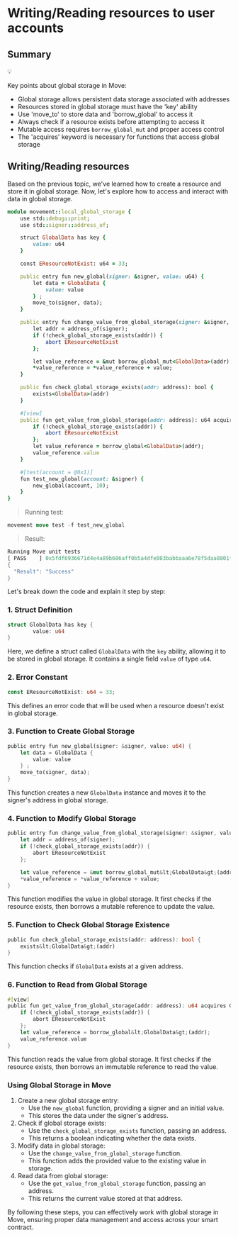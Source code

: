 # Writing/Reading resources to user accounts

## Summary

<aside>
💡

Key points about global storage in Move:

- Global storage allows persistent data storage associated with addresses
- Resources stored in global storage must have the 'key' ability
- Use 'move_to' to store data and 'borrow_global' to access it
- Always check if a resource exists before attempting to access it
- Mutable access requires `borrow_global_mut` and proper access control
- The 'acquires' keyword is necessary for functions that access global storage
</aside>

## Writing/Reading resources

Based on the previous topic, we've learned how to create a resource and store it in global storage. Now, let's explore how to access and interact with data in global storage.

```ruby
module movement::local_global_storage {
    use std::debug::print;
    use std::signer::address_of;

    struct GlobalData has key {
        value: u64
    }

    const EResourceNotExist: u64 = 33;

    public entry fun new_global(signer: &signer, value: u64) {
        let data = GlobalData {
            value: value
        } ;
        move_to(signer, data);
    }

    public entry fun change_value_from_global_storage(signer: &signer, value: u64) acquires GlobalData {
        let addr = address_of(signer);
        if (!check_global_storage_exists(addr)) {
            abort EResourceNotExist
        };

        let value_reference = &mut borrow_global_mut<GlobalData>(addr).value;
        *value_reference = *value_reference + value;
    }

    public fun check_global_storage_exists(addr: address): bool {
        exists<GlobalData>(addr)
    }

    #[view]
    public fun get_value_from_global_storage(addr: address): u64 acquires GlobalData {
        if (!check_global_storage_exists(addr)) {
            abort EResourceNotExist
        };
        let value_reference = borrow_global<GlobalData>(addr);
        value_reference.value
    }

    #[test(account = @0x1)]
    fun test_new_global(account: &signer) {
        new_global(account, 10);
    }
}
```

> Running test:
> 

```rust
movement move test -f test_new_global
```

> Result:
> 

```rust
Running Move unit tests
[ PASS    ] 0x5fdf6936671d4e4a89b686aff0b5a4dfe083babbaaa6e78f5daa8801f94938a6::local_global_storage::test_new_globalTest result: OK. Total tests: 1; passed: 1; failed: 0
{
  "Result": "Success"
}
```

Let's break down the code and explain it step by step:

### 1. Struct Definition

```rust
struct GlobalData has key {
        value: u64
}
```

Here, we define a struct called `GlobalData` with the `key` ability, allowing it to be stored in global storage. It contains a single field `value` of type `u64`.

### 2. Error Constant

```rust
const EResourceNotExist: u64 = 33;
```

This defines an error code that will be used when a resource doesn't exist in global storage.

### 3. Function to Create Global Storage

```rust
public entry fun new_global(signer: &signer, value: u64) {
    let data = GlobalData {
        value: value
    } ;
    move_to(signer, data);
}
```

This function creates a new `GlobalData` instance and moves it to the signer's address in global storage.

### 4. Function to Modify Global Storage

```rust
public entry fun change_value_from_global_storage(signer: &signer, value: u64) acquires GlobalData {
    let addr = address_of(signer);
    if (!check_global_storage_exists(addr)) {
        abort EResourceNotExist
    };

    let value_reference = &mut borrow_global_mut&lt;GlobalData&gt;(addr).value;
    *value_reference = *value_reference + value;
}
```

This function modifies the value in global storage. It first checks if the resource exists, then borrows a mutable reference to update the value.

### 5. Function to Check Global Storage Existence

```rust
public fun check_global_storage_exists(addr: address): bool {
    exists&lt;GlobalData&gt;(addr)
}
```

This function checks if `GlobalData` exists at a given address.

### 6. Function to Read from Global Storage

```rust
#[view]
public fun get_value_from_global_storage(addr: address): u64 acquires GlobalData {
    if (!check_global_storage_exists(addr)) {
        abort EResourceNotExist
    };
    let value_reference = borrow_global&lt;GlobalData&gt;(addr);
    value_reference.value
}
```

This function reads the value from global storage. It first checks if the resource exists, then borrows an immutable reference to read the value.

### Using Global Storage in Move

1. Create a new global storage entry:
    - Use the `new_global` function, providing a signer and an initial value.
    - This stores the data under the signer's address.
2. Check if global storage exists:
    - Use the `check_global_storage_exists` function, passing an address.
    - This returns a boolean indicating whether the data exists.
3. Modify data in global storage:
    - Use the `change_value_from_global_storage` function.
    - This function adds the provided value to the existing value in storage.
4. Read data from global storage:
    - Use the `get_value_from_global_storage` function, passing an address.
    - This returns the current value stored at that address.

By following these steps, you can effectively work with global storage in Move, ensuring proper data management and access across your smart contract.